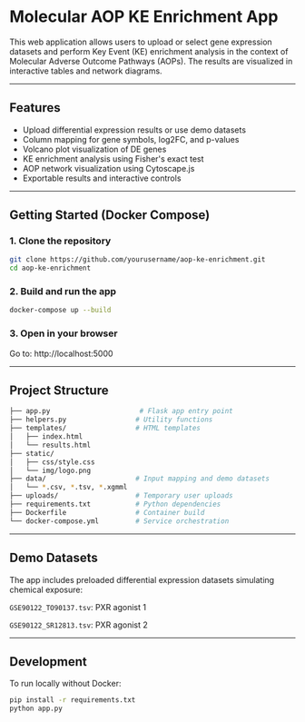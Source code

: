 # Molecular AOP KE Enrichment App

This web application allows users to upload or select gene expression datasets and perform Key Event (KE) enrichment analysis in the context of Molecular Adverse Outcome Pathways (AOPs). The results are visualized in interactive tables and network diagrams.

---

## Features

- Upload differential expression results or use demo datasets
- Column mapping for gene symbols, log2FC, and p-values
- Volcano plot visualization of DE genes
- KE enrichment analysis using Fisher's exact test
- AOP network visualization using Cytoscape.js
- Exportable results and interactive controls

---

## Getting Started (Docker Compose)

### 1. Clone the repository

```bash
git clone https://github.com/yourusername/aop-ke-enrichment.git
cd aop-ke-enrichment
```

### 2. Build and run the app
```bash
docker-compose up --build
```

### 3. Open in your browser
Go to: http://localhost:5000

---

## Project Structure
```bash
├── app.py                      # Flask app entry point
├── helpers.py                 # Utility functions
├── templates/                 # HTML templates
│   ├── index.html
│   └── results.html
├── static/
│   ├── css/style.css
│   └── img/logo.png
├── data/                      # Input mapping and demo datasets
│   └── *.csv, *.tsv, *.xgmml
├── uploads/                   # Temporary user uploads
├── requirements.txt           # Python dependencies
├── Dockerfile                 # Container build
└── docker-compose.yml         # Service orchestration
```
---

## Demo Datasets

The app includes preloaded differential expression datasets simulating chemical exposure:

`GSE90122_TO90137.tsv`: PXR agonist 1

`GSE90122_SR12813.tsv`: PXR agonist 2

---

## Development

To run locally without Docker:
```bash
pip install -r requirements.txt
python app.py
```

